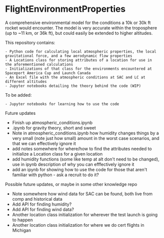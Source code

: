 # FlightEnvironmentProperties
A comprehensive environmental model for the conditions a 10k or 30k ft rocket would encounter. The model is very accurate within the troposphere (up to ~11 km, or 36k ft), but could easily be extended to higher altitudes.

This repository contains:

    - Python code for calculating local atmospheric properties, the local gravitational force, and a few aerodynamic flow properties
    - A Locations class for storing attributes of a location for use in the aforementioned calculations
    - Initializations of that class for the environments encountered at Spaceport America Cup and Launch Canada
    - An Excel file with the atmospheric conditions at SAC and LC at different altitudes
    - Jupyter notebooks detailing the theory behind the code (WIP)

To be added:

    - Jupyter notebooks for learning how to use the code


Future updates

- Finish up atmospheric_conditions.ipynb
- .ipynb for gravity theory, short and sweet
- Note in atmospheric_conditions.ipynb how humidity changes things by a very small (note just how small) amount in the worst case scenarios, and that we can effectively ignore it
- add notes somewhere for where/how to find the attributes needed to initialize a Location class for a given location
- add humidity functions (some like temp at alt don't need to be changed), use in ipynb description of why you can efffectively ignore it
- add an ipynb for showing how to use the code for those that aren't familiar with python - ask a recruit to do it?

Possible future updates, or maybe in some other knowledge repo

- Note somewhere how wind data for SAC can be found, both live from comp and historical data
- Add API for finding humidity?
- Add API for finding wind data?
- Another location class initialization for wherever the test launch is going to happen
- Another location class initialization for where we do cert flights in Michigan